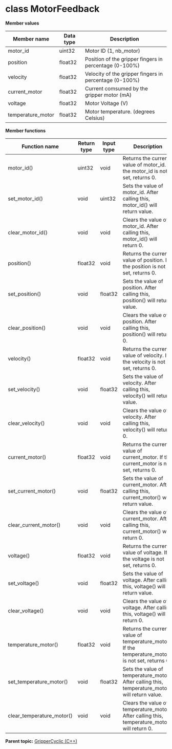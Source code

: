 # class MotorFeedback

 **Member values** 

|Member name|Data type|Description|
|-----------|---------|-----------|
|motor\_id|uint32|Motor ID \(1, nb\_motor\)|
|position|float32|Position of the gripper fingers in percentage \(0-100%\)|
|velocity|float32|Velocity of the gripper fingers in percentage \(0-100%\)|
|current\_motor|float32|Current comsumed by the gripper motor \(mA\)|
|voltage|float32|Motor Voltage \(V\)|
|temperature\_motor|float32|Motor temperature. \(degrees Celsius\)|

 **Member functions** 

|Function name|Return type|Input type|Description|
|-------------|-----------|----------|-----------|
|motor\_id\(\)|uint32|void|Returns the current value of motor\_id. If the motor\_id is not set, returns 0.|
|set\_motor\_id\(\)|void|uint32|Sets the value of motor\_id. After calling this, motor\_id\(\) will return value.|
|clear\_motor\_id\(\)|void|void|Clears the value of motor\_id. After calling this, motor\_id\(\) will return 0.|
|position\(\)|float32|void|Returns the current value of position. If the position is not set, returns 0.|
|set\_position\(\)|void|float32|Sets the value of position. After calling this, position\(\) will return value.|
|clear\_position\(\)|void|void|Clears the value of position. After calling this, position\(\) will return 0.|
|velocity\(\)|float32|void|Returns the current value of velocity. If the velocity is not set, returns 0.|
|set\_velocity\(\)|void|float32|Sets the value of velocity. After calling this, velocity\(\) will return value.|
|clear\_velocity\(\)|void|void|Clears the value of velocity. After calling this, velocity\(\) will return 0.|
|current\_motor\(\)|float32|void|Returns the current value of current\_motor. If the current\_motor is not set, returns 0.|
|set\_current\_motor\(\)|void|float32|Sets the value of current\_motor. After calling this, current\_motor\(\) will return value.|
|clear\_current\_motor\(\)|void|void|Clears the value of current\_motor. After calling this, current\_motor\(\) will return 0.|
|voltage\(\)|float32|void|Returns the current value of voltage. If the voltage is not set, returns 0.|
|set\_voltage\(\)|void|float32|Sets the value of voltage. After calling this, voltage\(\) will return value.|
|clear\_voltage\(\)|void|void|Clears the value of voltage. After calling this, voltage\(\) will return 0.|
|temperature\_motor\(\)|float32|void|Returns the current value of temperature\_motor. If the temperature\_motor is not set, returns 0.|
|set\_temperature\_motor\(\)|void|float32|Sets the value of temperature\_motor. After calling this, temperature\_motor\(\) will return value.|
|clear\_temperature\_motor\(\)|void|void|Clears the value of temperature\_motor. After calling this, temperature\_motor\(\) will return 0.|

**Parent topic:** [GripperCyclic \(C++\)](../../summary_pages/GripperCyclic.md)

